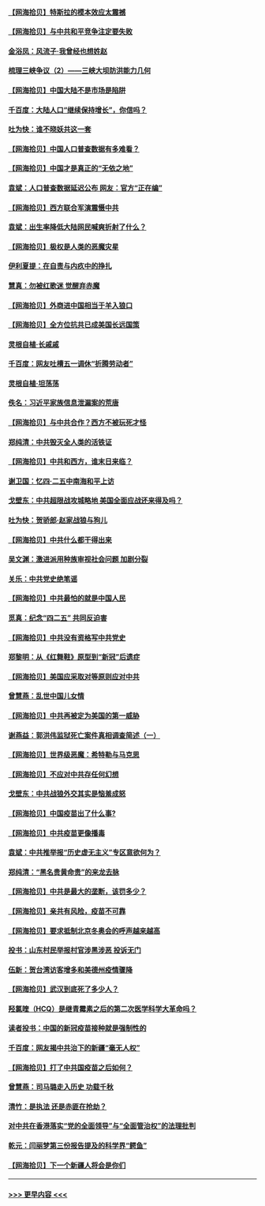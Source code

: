 #### [【网海拾贝】特斯拉的模本效应太震撼](../pages/nsc993/n12925626.md?t=05071151) 
#### [【网海拾贝】与中共和平竞争注定要失败](../pages/nsc993/n12923326.md?t=05071151) 
#### [金浴凤：风流子‧我曾经也想姓赵](../pages/nsc993/n12920911.md?t=05071151) 
#### [梳理三峡争议（2）——三峡大坝防洪能力几何](../pages/nsc993/n12920173.md?t=05071151) 
#### [【网海拾贝】中国大陆不是市场是陷阱](../pages/nsc993/n12920143.md?t=05071151) 
#### [千百度：大陆人口“继续保持增长”，你信吗？](../pages/nsc993/n12918946.md?t=05071151) 
#### [吐为快：谁不晓妖共这一套](../pages/nsc993/n12918941.md?t=05071151) 
#### [【网海拾贝】中国人口普查数据有多难看？](../pages/nsc993/n12917822.md?t=05071151) 
#### [【网海拾贝】中国才是真正的“无依之地”](../pages/nsc993/n12915845.md?t=05071151) 
#### [袁斌：人口普查数据延迟公布 网友：官方“正在编”](../pages/nsc993/n12915748.md?t=05071151) 
#### [【网海拾贝】西方联合军演震慑中共](../pages/nsc993/n12913466.md?t=05071151) 
#### [袁斌：出生率降低大陆网民喊爽折射了什么？](../pages/nsc993/n12913365.md?t=05071151) 
#### [【网海拾贝】极权是人类的恶魔灾星](../pages/nsc993/n12910697.md?t=05071151) 
#### [伊利夏提：在自责与内疚中的挣扎](../pages/nsc993/n12910493.md?t=05071151) 
#### [慧真：勿被红歌迷 觉醒弃赤魔](../pages/nsc993/n12910485.md?t=05071151) 
#### [【网海拾贝】外商进中国相当于羊入狼口](../pages/nsc993/n12908274.md?t=05071151) 
#### [【网海拾贝】全方位抗共已成美国长远国策](../pages/nsc993/n12906878.md?t=05071151) 
#### [灵根自植‧长戚戚](../pages/nsc993/n12905585.md?t=05071151) 
#### [千百度：网友吐槽五一调休“折腾劳动者”](../pages/nsc993/n12905934.md?t=05071151) 
#### [灵根自植‧坦荡荡](../pages/nsc993/n12905562.md?t=05071151) 
#### [佚名：习近平家族信息泄漏案的荒唐](../pages/nsc993/n12904705.md?t=05071151) 
#### [【网海拾贝】与中共合作？西方不被玩死才怪](../pages/nsc993/n12903873.md?t=05071151) 
#### [郑纯清：中共毁灭全人类的活铁证](../pages/nsc993/n12903785.md?t=05071151) 
#### [【网海拾贝】中共和西方，谁末日来临？](../pages/nsc993/n12903482.md?t=05071151) 
#### [谢卫国：忆四‧二五中南海和平上访](../pages/nsc993/n12902192.md?t=05071151) 
#### [戈壁东：中共超限战攻城略地 美国全面应战还来得及吗？](../pages/nsc993/n12902297.md?t=05071151) 
#### [吐为快：贺骄郎‧赵家战狼与狗儿](../pages/nsc993/n12902280.md?t=05071151) 
#### [【网海拾贝】中共什么都干得出来](../pages/nsc993/n12897500.md?t=05071151) 
#### [吴文渊：激进派用种族审视社会问题 加剧分裂](../pages/nsc993/n12893881.md?t=05071151) 
#### [关乐：中共党史绝笔谣](../pages/nsc993/n12897270.md?t=05071151) 
#### [【网海拾贝】中共最怕的就是中国人民](../pages/nsc993/n12894705.md?t=05071151) 
#### [觅真：纪念“四二五” 共同反迫害](../pages/nsc993/n12894553.md?t=05071151) 
#### [【网海拾贝】中共没有资格写中共党史](../pages/nsc993/n12892231.md?t=05071151) 
#### [郑黎明：从《红舞鞋》原型到“新冠”后遗症](../pages/nsc993/n12890469.md?t=05071151) 
#### [【网海拾贝】美国应采取对等原则应对中共](../pages/nsc993/n12889176.md?t=05071151) 
#### [曾慧燕：乱世中国儿女情](../pages/nsc993/n12887931.md?t=05071151) 
#### [【网海拾贝】中共再被定为美国的第一威胁](../pages/nsc993/n12887580.md?t=05071151) 
#### [谢燕益：郭洪伟监狱死亡案件真相调查简述（一）](../pages/nsc993/n12885648.md?t=05071151) 
#### [【网海拾贝】世界级恶魔：希特勒与马克思](../pages/nsc993/n12884062.md?t=05071151) 
#### [【网海拾贝】不应对中共存任何幻想](../pages/nsc993/n12881460.md?t=05071151) 
#### [戈壁东：中共战狼外交其实是恼羞成怒](../pages/nsc993/n12880392.md?t=05071151) 
#### [【网海拾贝】中国疫苗出了什么事?](../pages/nsc993/n12879124.md?t=05071151) 
#### [【网海拾贝】中共疫苗更像播毒](../pages/nsc993/n12876631.md?t=05071151) 
#### [袁斌：中共推举报“历史虚无主义”专区意欲何为？](../pages/nsc993/n12876530.md?t=05071151) 
#### [郑纯清：“黑名贵黄命贵”的来龙去脉](../pages/nsc993/n12875589.md?t=05071151) 
#### [【网海拾贝】中共是最大的垄断，该罚多少？](../pages/nsc993/n12874006.md?t=05071151) 
#### [【网海拾贝】亲共有风险，疫苗不可靠](../pages/nsc993/n12872224.md?t=05071151) 
#### [【网海拾贝】要求抵制北京冬奥会的呼声越来越高](../pages/nsc993/n12868962.md?t=05071151) 
#### [投书：山东村民举报村官涉黑涉恶 投诉无门](../pages/nsc993/n12869726.md?t=05071151) 
#### [伍新：贺台湾访客增多和美德州疫情骤降](../pages/nsc993/n12865651.md?t=05071151) 
#### [【网海拾贝】武汉到底死了多少人？](../pages/nsc993/n12863707.md?t=05071151) 
#### [羟氯喹（HCQ）是继青霉素之后的第二次医学科学大革命吗？](../pages/nsc993/n12638564.md?t=05071151) 
#### [读者投书：中国的新冠疫苗接种就是强制性的](../pages/nsc993/n12859932.md?t=05071151) 
#### [千百度：网友揭中共治下的新疆“毫无人权”](../pages/nsc993/n12858385.md?t=05071151) 
#### [【网海拾贝】打了中共国疫苗之后如何？](../pages/nsc993/n12857866.md?t=05071151) 
#### [曾慧燕：司马璐走入历史 功载千秋](../pages/nsc993/n12856996.md?t=05071151) 
#### [清竹：是执法 还是赤匪在抢劫？](../pages/nsc993/n12856952.md?t=05071151) 
#### [对中共在香港落实“党的全面领导”与“全面管治权”的法理批判](../pages/nsc993/n12856929.md?t=05071151) 
#### [乾元：闫丽梦第三份报告提及的科学界“鳄鱼”](../pages/nsc993/n12855985.md?t=05071151) 
#### [【网海拾贝】下一个新疆人将会是你们](../pages/nsc993/n12855864.md?t=05071151) 

----
#### [ >>> 更早内容 <<< ](../indexes/nsc993-earlier.md)
